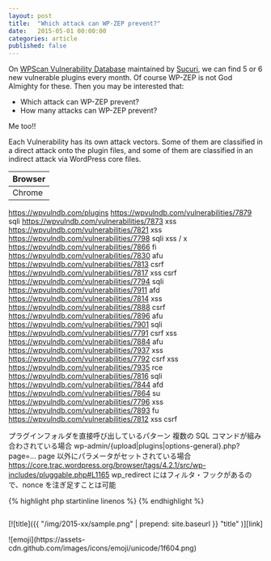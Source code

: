```yaml
---
layout: post
title:  "Which attack can WP-ZEP prevent?"
date:   2015-05-01 00:00:00
categories: article
published: false
---
```


On [WPScan Vulnerability Database][wpvulndb] maintained by [Sucuri][Sucuri],
we can find 5 or 6 new vulnerable plugins every month. Of course WP-ZEP is 
not God Almighty for these. Then you may be interested that:

- Which attack can WP-ZEP prevent?
- How many attacks can WP-ZEP prevent?

Me too!!

<!--more-->

Each Vulnerability has its own attack vectors. Some of them are classified in 
a direct attack onto the plugin files, and some of them are classified in an 
indirect attack via WordPress core files.

<div class="table-responsive">
  <table class="table">
    <thead>
      <tr>
        <th>Browser</th>
      </tr>
    </thead>
    <tbody>
      <tr>
        <td>Chrome</td>
      </tr>
    </tbody>
  </table>
</div>


https://wpvulndb.com/plugins
https://wpvulndb.com/vulnerabilities/7879 sqli
https://wpvulndb.com/vulnerabilities/7873 xss
https://wpvulndb.com/vulnerabilities/7821 xss
https://wpvulndb.com/vulnerabilities/7798 sqli xss / x
https://wpvulndb.com/vulnerabilities/7866 fi
https://wpvulndb.com/vulnerabilities/7830 afu
https://wpvulndb.com/vulnerabilities/7813 csrf
https://wpvulndb.com/vulnerabilities/7817 xss csrf
https://wpvulndb.com/vulnerabilities/7794 sqli
https://wpvulndb.com/vulnerabilities/7911 afd
https://wpvulndb.com/vulnerabilities/7814 xss
https://wpvulndb.com/vulnerabilities/7888 csrf
https://wpvulndb.com/vulnerabilities/7896 afu
https://wpvulndb.com/vulnerabilities/7901 sqli
https://wpvulndb.com/vulnerabilities/7791 csrf xss
https://wpvulndb.com/vulnerabilities/7884 afu
https://wpvulndb.com/vulnerabilities/7937 xss
https://wpvulndb.com/vulnerabilities/7792 csrf xss
https://wpvulndb.com/vulnerabilities/7935 rce
https://wpvulndb.com/vulnerabilities/7816 sqli
https://wpvulndb.com/vulnerabilities/7844 afd
https://wpvulndb.com/vulnerabilities/7864 su
https://wpvulndb.com/vulnerabilities/7796 xss
https://wpvulndb.com/vulnerabilities/7893 fu
https://wpvulndb.com/vulnerabilities/7812 xss csrf

プラグインフォルダを直接呼び出しているパターン
複数の SQL コマンドが組み合わされている場合
wp-admin/{upload|plugins|options-general}.php?page=...
page 以外にパラメータがセットされている場合
https://core.trac.wordpress.org/browser/tags/4.2.1/src/wp-includes/pluggable.php#L1165
wp_redirect にはフィルタ・フックがあるので、nonce を注ぎ足すことは可能

{% highlight php startinline linenos %}
{% endhighlight %}

<!-- html+php, css+php, js+php -->
```html
```

<!-- success, info, warning, danger -->
<div class="alert alert-info" role="alert">
</div>

[![title]({{ "/img/2015-xx/sample.png" | prepend: site.baseurl }}
  "title"
)][link]

<!-- http://www.emoji-cheat-sheet.com/ -->
<span class="emoji">
![emoji](https://assets-cdn.github.com/images/icons/emoji/unicode/1f604.png)
</span>

[wpvulndb]:     https://wpvulndb.com/plugins "WordPress Plugin Vulnerabilities"
[Sucuri]:       https://sucuri.net/ "Sucuri Security — Website Protection, Malware Removal, and Blacklist Prevention"
[IP-Geo-Block]: https://wordpress.org/plugins/ip-geo-block/ "WordPress › IP Geo Block « WordPress Plugins"
